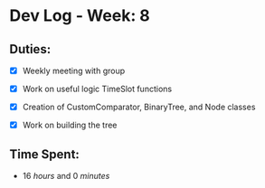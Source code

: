 # Dev Log - Week: 8
 
## Duties:
  - [X] Weekly meeting with group
  - [X] Work on useful logic TimeSlot functions 
  - [X] Creation of CustomComparator, BinaryTree, and Node classes
  - [X] Work on building the tree

 
## Time Spent: 
  * 16 _hours_ and 0 _minutes_
